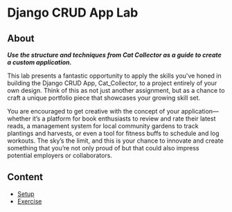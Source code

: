 <!-- ! Do not delete or rename this file! -->
<h1>
  <span class="prefix"></span>
  <span class="headline">Django CRUD App Lab</span>
</h1>

## About

**_Use the structure and techniques from Cat Collector as a guide to create a custom application._**

This lab presents a fantastic opportunity to apply the skills you've honed in building the Django CRUD App, Cat_Collector, to a project entirely of your own design. Think of this as not just another assignment, but as a chance to craft a unique portfolio piece that showcases your growing skill set. 

You are encouraged to get creative with the concept of your application—whether it’s a platform for book enthusiasts to review and rate their latest reads, a management system for local community gardens to track plantings and harvests, or even a tool for fitness buffs to schedule and log workouts. The sky’s the limit, and this is your chance to innovate and create something that you’re not only proud of but that could also impress potential employers or collaborators.

## Content

- [Setup](../setup/README.md)
- [Exercise](../exercise/README.md)
